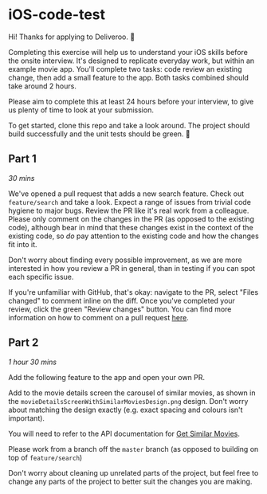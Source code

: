 # iOS-code-test

Hi! Thanks for applying to Deliveroo. 🎉

Completing this exercise will help us to understand your iOS skills before the onsite interview. It's designed to replicate everyday work, but within an example movie app. You'll complete two tasks: code review an existing change, then add a small feature to the app. Both tasks combined should take around 2 hours.

Please aim to complete this at least 24 hours before your interview, to give us plenty of time to look at your submission.

To get started, clone this repo and take a look around. The project should build successfully and the unit tests should be green. 🚀

## Part 1
*30 mins*

We've opened a pull request that adds a new search feature. Check out `feature/search` and take a look. Expect a range of issues from trivial code hygiene to major bugs. Review the PR like it's real work from a colleague. Please only comment on the changes in the PR (as opposed to the existing code), although bear in mind that these changes exist in the context of the existing code, so *do* pay attention to the existing code and how the changes fit into it.

Don't worry about finding every possible improvement, as we are more interested in how you review a PR in general, than in testing if you can spot each specific issue.

If you're unfamiliar with GitHub, that's okay: navigate to the PR, select "Files changed" to comment inline on the diff. Once you've completed your review, click the green "Review changes" button. You can find more information on how to comment on a pull request [here](https://help.github.com/en/articles/commenting-on-a-pull-request#adding-line-comments-to-a-pull-request).

## Part 2
*1 hour 30 mins*

Add the following feature to the app and open your own PR.

Add to the movie details screen the carousel of similar movies, as shown in the `movieDetailsScreenWithSimilarMoviesDesign.png` design. Don't worry about matching the design exactly (e.g. exact spacing and colours isn't important).

You will need to refer to the API documentation for [Get Similar Movies](https://developers.themoviedb.org/3/movies/get-similar-movies).

Please work from a branch off the `master` branch (as opposed to building on top of `feature/search`)

Don't worry about cleaning up unrelated parts of the project, but feel free to change any parts of the project to better suit the changes you are making.
